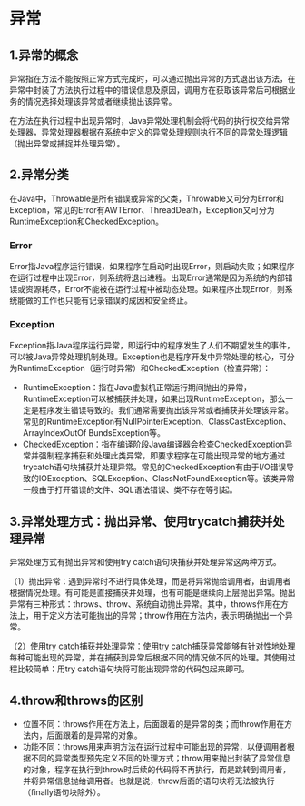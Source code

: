 # 异常

## 1.异常的概念

异常指在方法不能按照正常方式完成时，可以通过抛出异常的方式退出该方法，在异常中封装了方法执行过程中的错误信息及原因，调用方在获取该异常后可根据业务的情况选择处理该异常或者继续抛出该异常。

在方法在执行过程中出现异常时，Java异常处理机制会将代码的执行权交给异常处理器，异常处理器根据在系统中定义的异常处理规则执行不同的异常处理逻辑（抛出异常或捕捉并处理异常）。

## 2.异常分类

在Java中，Throwable是所有错误或异常的父类，Throwable又可分为Error和Exception，常见的Error有AWTError、ThreadDeath，Exception又可分为RuntimeException和CheckedException。

### Error

Error指Java程序运行错误，如果程序在启动时出现Error，则启动失败；如果程序在运行过程中出现Error，则系统将退出进程。出现Error通常是因为系统的内部错误或资源耗尽，Error不能被在运行过程中被动态处理。如果程序出现Error，则系统能做的工作也只能有记录错误的成因和安全终止。

### Exception

Exception指Java程序运行异常，即运行中的程序发生了人们不期望发生的事件，可以被Java异常处理机制处理。Exception也是程序开发中异常处理的核心，可分为RuntimeException（运行时异常）和CheckedException（检查异常）：

- RuntimeException：指在Java虚拟机正常运行期间抛出的异常，RuntimeException可以被捕获并处理，如果出现RuntimeException，那么一定是程序发生错误导致的。我们通常需要抛出该异常或者捕获并处理该异常。常见的RuntimeException有NullPointerException、ClassCastException、ArrayIndexOutOf BundsException等。
- CheckedException：指在编译阶段Java编译器会检查CheckedException异常并强制程序捕获和处理此类异常，即要求程序在可能出现异常的地方通过trycatch语句块捕获并处理异常。常见的CheckedException有由于I/O错误导致的IOException、SQLException、ClassNotFoundException等。该类异常一般由于打开错误的文件、SQL语法错误、类不存在等引起。

## 3.异常处理方式：抛出异常、使用trycatch捕获并处理异常

异常处理方式有抛出异常和使用try catch语句块捕获并处理异常这两种方式。

（1）抛出异常：遇到异常时不进行具体处理，而是将异常抛给调用者，由调用者根据情况处理。有可能是直接捕获并处理，也有可能是继续向上层抛出异常。抛出异常有三种形式：throws、throw、系统自动抛出异常。其中，throws作用在方法上，用于定义方法可能抛出的异常；throw作用在方法内，表示明确抛出一个异常。

（2）使用try catch捕获并处理异常：使用try catch捕获异常能够有针对性地处理每种可能出现的异常，并在捕获到异常后根据不同的情况做不同的处理。其使用过程比较简单：用try catch语句块将可能出现异常的代码包起来即可。

## 4.throw和throws的区别

- 位置不同：throws作用在方法上，后面跟着的是异常的类；而throw作用在方法内，后面跟着的是异常的对象。
- 功能不同：throws用来声明方法在运行过程中可能出现的异常，以便调用者根据不同的异常类型预先定义不同的处理方式；throw用来抛出封装了异常信息的对象，程序在执行到throw时后续的代码将不再执行，而是跳转到调用者，并将异常信息抛给调用者。也就是说，throw后面的语句块将无法被执行（finally语句块除外）。

